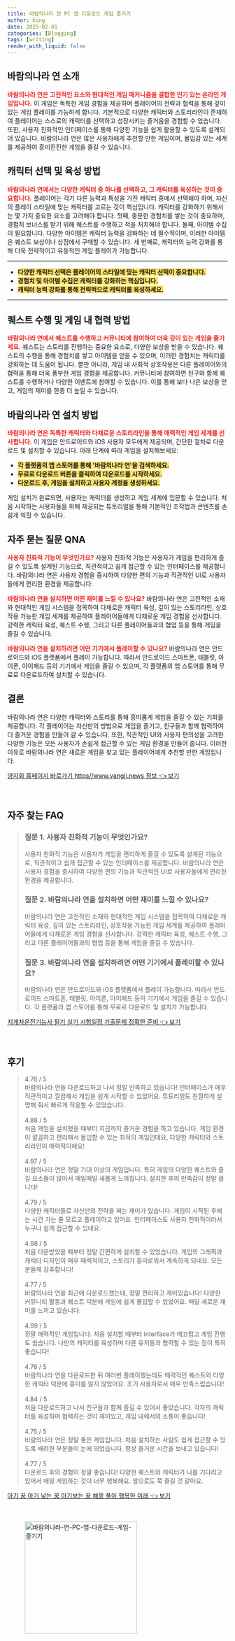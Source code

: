 ```yaml
---
title: 바람의나라 연 PC 앱 다운로드 게임 즐기기
author: bing
date: 2025-02-01
categories: [Blogging]
tags: [writing]
render_with_liquid: false
---
```



<h2 id='바람의나라연소개'>바람의나라 연 소개</h2>

<p><b><span style="color: #ee2323;">바람의나라 연은 고전적인 요소와 현대적인 게임 메커니즘을 결합한 인기 있는 온라인 게임입니다.</span></b> 이 게임은 독특한 게임 경험을 제공하며 플레이어의 전략과 협력을 통해 깊이 있는 게임 플레이를 가능하게 합니다. 기본적으로 다양한 캐릭터와 스토리라인이 존재하여 플레이어는 스스로의 캐릭터를 선택하고 성장시키는 즐거움을 경험할 수 있습니다. 또한, 사용자 친화적인 인터페이스를 통해 다양한 기능을 쉽게 활용할 수 있도록 설계되어 있습니다. 바람의나라 연은 많은 사용자에게 추천할 만한 게임이며, 몰입감 있는 세계를 제공하여 흥미진진한 게임을 즐길 수 있습니다.</p>

<h2 id='캐릭터선택및육성'>캐릭터 선택 및 육성 방법</h2>

<p><b><span style="color: #ee2323;">바람의나라 연에서는 다양한 캐릭터 중 하나를 선택하고, 그 캐릭터를 육성하는 것이 중요합니다.</span></b> 플레이어는 각기 다른 능력과 특성을 가진 캐릭터 중에서 선택해야 하며, 자신의 플레이 스타일에 맞는 캐릭터를 고르는 것이 핵심입니다. 캐릭터를 강화하기 위해서는 몇 가지 중요한 요소를 고려해야 합니다. 첫째, 충분한 경험치를 쌓는 것이 중요하며, 경험치 보너스를 받기 위해 퀘스트를 수행하고 적을 처치해야 합니다. 둘째, 아이템 수집이 필요합니다. 다양한 아이템은 캐릭터 능력을 강화하는 데 필수적이며, 이러한 아이템은 퀘스트 보상이나 상점에서 구매할 수 있습니다. 세 번째로, 캐릭터의 능력 강화를 통해 더욱 전략적이고 유동적인 게임 플레이가 가능합니다.</p>

<hr />

<ul>
    <li><b><span style="background-color: #ffe066;">다양한 캐릭터 선택은 플레이어의 스타일에 맞는 캐릭터 선택이 중요합니다.</span></b></li>
    <li><b><span style="background-color: #ffe066;">경험치 및 아이템 수집은 캐릭터를 강화하는 핵심입니다.</span></b></li>
    <li><b><span style="background-color: #ffe066;">캐릭터 능력 강화를 통해 전략적으로 캐릭터를 육성하세요.</span></b></li>
</ul>

<hr />

<h2 id='퀘스트수행및협력'>퀘스트 수행 및 게임 내 협력 방법</h2>

<p><b><span style="color: #ee2323;">바람의나라 연에서 퀘스트를 수행하고 커뮤니티에 참여하여 더욱 깊이 있는 게임을 즐기세요.</span></b> 퀘스트는 스토리를 진행하는 중요한 요소로, 다양한 보상을 받을 수 있습니다. 퀘스트의 수행을 통해 경험치를 쌓고 아이템을 얻을 수 있으며, 이러한 경험치는 캐릭터를 강화하는 데 도움이 됩니다. 뿐만 아니라, 게임 내 사회적 상호작용은 다른 플레이어와의 협력을 통해 더욱 풍부한 게임 경험을 제공합니다. 커뮤니티에 참여하면 친구와 함께 퀘스트를 수행하거나 다양한 이벤트에 참여할 수 있습니다. 이를 통해 보다 나은 보상을 얻고, 게임의 재미를 한층 더 높일 수 있습니다.</p>

<h2 id='설치방법'>바람의나라 연 설치 방법</h2>

<p><b><span style="color: #ee2323;">바람의나라 연은 독특한 캐릭터와 다채로운 스토리라인을 통해 매력적인 게임 세계를 선사합니다.</span></b> 이 게임은 안드로이드와 iOS 사용자 모두에게 제공되며, 간단한 절차로 다운로드 및 설치할 수 있습니다. 아래 단계에 따라 게임을 설치해보세요:</p>

<ul>
    <li><b><span style="background-color: #ffe066;">각 플랫폼의 앱 스토어를 통해 '바람의나라 연'을 검색하세요.</span></b></li>
    <li><b><span style="background-color: #ffe066;">무료로 다운로드 버튼을 클릭하여 다운로드를 시작하세요.</span></b></li>
    <li><b><span style="background-color: #ffe066;">다운로드 후, 게임을 설치하고 사용자 계정을 생성하세요.</span></b></li>
</ul>

<p>게임 설치가 완료되면, 사용자는 캐릭터를 생성하고 게임 세계에 입문할 수 있습니다. 처음 시작하는 사용자들을 위해 제공되는 튜토리얼을 통해 기본적인 조작법과 콘텐츠를 손쉽게 익힐 수 있습니다.</p>

<h2 id='자주묻는질문'>자주 묻는 질문 QNA</h2>

<p><b><span style="color: #ee2323;">사용자 친화적 기능이 무엇인가요?</span></b> 사용자 친화적 기능은 사용자가 게임을 편리하게 즐길 수 있도록 설계된 기능으로, 직관적이고 쉽게 접근할 수 있는 인터페이스를 제공합니다. 바람의나라 연은 사용자 경험을 중시하여 다양한 편의 기능과 직관적인 UI로 사용자들에게 편리한 환경을 제공합니다.</p>

<p><b><span style="color: #ee2323;">바람의나라 연을 설치하면 어떤 재미를 느낄 수 있나요?</span></b> 바람의나라 연은 고전적인 소재와 현대적인 게임 시스템을 접목하여 다채로운 캐릭터 육성, 깊이 있는 스토리라인, 상호작용 가능한 게임 세계를 제공하여 플레이어들에게 다채로운 게임 경험을 선사합니다. 강력한 캐릭터 육성, 퀘스트 수행, 그리고 다른 플레이어들과의 협업 등을 통해 게임을 즐길 수 있습니다.</p>

<p><b><span style="color: #ee2323;">바람의나라 연을 설치하려면 어떤 기기에서 플레이할 수 있나요?</span></b> 바람의나라 연은 안드로이드와 iOS 플랫폼에서 플레이 가능합니다. 따라서 안드로이드 스마트폰, 태블릿, 아이폰, 아이패드 등의 기기에서 게임을 즐길 수 있으며, 각 플랫폼의 앱 스토어를 통해 무료로 다운로드하여 설치할 수 있습니다.</p>

<h2 id='결론'>결론</h2>

<p>바람의나라 연은 다양한 캐릭터와 스토리를 통해 흥미롭게 게임을 즐길 수 있는 기회를 제공합니다. 각 플레이어는 자신만의 방법으로 게임을 즐기고, 친구들과 함께 협력하여 더 즐거운 경험을 만들어 갈 수 있습니다. 또한, 직관적인 UI와 사용자 편의성을 고려한 다양한 기능은 모든 사용자가 손쉽게 접근할 수 있는 게임 환경을 만들어 줍니다. 이러한 이유로 바람의나라 연은 새로운 게임을 찾고 있는 플레이어에게 추천할 만한 게임입니다.</p>


<p><a class="click-button" title="양지회 홈페이지 바로가기 https//www.yangji.news 정보" href="https://aptwhite.github.io/posts/%EC%96%91%EC%A7%80%ED%9A%8C-%ED%99%88%ED%8E%98%EC%9D%B4%EC%A7%80-%EB%B0%94%EB%A1%9C%EA%B0%80%EA%B8%B0-httpswww.yangji.news-%EC%A0%95%EB%B3%B4/" rel="dofollow">양지회 홈페이지 바로가기 https//www.yangji.news 정보 👈 보기</a></p><br>
<h2 id='자주_찾는_FAQ'>자주 찾는 FAQ</h2>
<div itemscope="" itemtype="https://schema.org/FAQPage">
<blockquote>
<div itemscope="" itemprop="mainEntity" itemtype="https://schema.org/Question">
<h3 itemprop="name">질문 1. 사용자 친화적 기능이 무엇인가요?</h3>
<div itemscope="" itemprop="acceptedAnswer" itemtype="https://schema.org/Answer">
<span itemprop="text">
<p>사용자 친화적 기능은 사용자가 게임을 편리하게 즐길 수 있도록 설계된 기능으로, 직관적이고 쉽게 접근할 수 있는 인터페이스를 제공합니다. 바람의나라 연은 사용자 경험을 중시하여 다양한 편의 기능과 직관적인 UI로 사용자들에게 편리한 환경을 제공합니다.</p>
</span>
</div>
</div>
<div itemscope="" itemprop="mainEntity" itemtype="https://schema.org/Question">
<h3 itemprop="name">질문 2. 바람의나라 연을 설치하면 어떤 재미를 느낄 수 있나요?</h3>
<div itemscope="" itemprop="acceptedAnswer" itemtype="https://schema.org/Answer">
<span itemprop="text">
<p>바람의나라 연은 고전적인 소재와 현대적인 게임 시스템을 접목하여 다채로운 캐릭터 육성, 깊이 있는 스토리라인, 상호작용 가능한 게임 세계를 제공하여 플레이어들에게 다채로운 게임 경험을 선사합니다. 강력한 캐릭터 육성, 퀘스트 수행, 그리고 다른 플레이어들과의 협업 등을 통해 게임을 즐길 수 있습니다.</p>
</span>
</div>
</div>
<div itemscope="" itemprop="mainEntity" itemtype="https://schema.org/Question">
<h3 itemprop="name">질문 3. 바람의나라 연을 설치하려면 어떤 기기에서 플레이할 수 있나요?</h3>
<div itemscope="" itemprop="acceptedAnswer" itemtype="https://schema.org/Answer">
<span itemprop="text">
<p>바람의나라 연은 안드로이드와 iOS 플랫폼에서 플레이 가능합니다. 따라서 안드로이드 스마트폰, 태블릿, 아이폰, 아이패드 등의 기기에서 게임을 즐길 수 있습니다. 각 플랫폼의 앱 스토어를 통해 무료로 다운로드 및 설치가 가능합니다.</p>
</span>
</div>
</div>
</blockquote>
</div>
<p><a class="click-button" title="지게차운전기능사 필기 실기 시험일정 기출문제 정확한 준비" href="https://aptwhite.github.io/posts/%EC%A7%80%EA%B2%8C%EC%B0%A8%EC%9A%B4%EC%A0%84%EA%B8%B0%EB%8A%A5%EC%82%AC-%ED%95%84%EA%B8%B0-%EC%8B%A4%EA%B8%B0-%EC%8B%9C%ED%97%98%EC%9D%BC%EC%A0%95-%EA%B8%B0%EC%B6%9C%EB%AC%B8%EC%A0%9C-%EC%A0%95%ED%99%95%ED%95%9C-%EC%A4%80%EB%B9%84/" rel="dofollow">지게차운전기능사 필기 실기 시험일정 기출문제 정확한 준비 👈 보기</a></p><br>
<h2 id='후기'>후기</h2>
<div itemscope itemtype="https://schema.org/Product">
  <blockquote>
  <div itemprop="review" itemscope itemtype="https://schema.org/Review">
      <div itemprop="reviewRating" itemscope itemtype="https://schema.org/Rating"> <span itemprop="ratingValue">4.76</span> / <span itemprop="bestRating">5</span> </div>
      <span itemprop="reviewBody">바람의나라 연을 다운로드하고 나서 정말 만족하고 있습니다! 인터페이스가 매우 직관적이고 깔끔해서 게임을 쉽게 시작할 수 있었어요. 튜토리얼도 친절하게 설명해 줘서 빠르게 적응할 수 있었습니다.</span>
  </div>
  <br>
  <div itemprop="review" itemscope itemtype="https://schema.org/Review">
      <div itemprop="reviewRating" itemscope itemtype="https://schema.org/Rating"> <span itemprop="ratingValue">4.88</span> / <span itemprop="bestRating">5</span> </div>
      <span itemprop="reviewBody">처음 게임을 설치했을 때부터 지금까지 즐거운 경험을 하고 있습니다. 게임 환경이 깔끔하고 편리해서 몰입할 수 있는 최적의 게임인데요, 다양한 캐릭터와 스토리라인이 매력적이에요!</span>
  </div>
  <br>
  <div itemprop="review" itemscope itemtype="https://schema.org/Review">
      <div itemprop="reviewRating" itemscope itemtype="https://schema.org/Rating"> <span itemprop="ratingValue">4.97</span> / <span itemprop="bestRating">5</span> </div>
      <span itemprop="reviewBody">바람의나라 연은 정말 기대 이상의 게임입니다. 특히 게임의 다양한 퀘스트와 즐길 요소들이 많아서 매일매일 새롭게 느껴집니다. 설치한 후의 만족감이 정말 큽니다!</span>
  </div>
  <br>
  <div itemprop="review" itemscope itemtype="https://schema.org/Review">
      <div itemprop="reviewRating" itemscope itemtype="https://schema.org/Rating"> <span itemprop="ratingValue">4.79</span> / <span itemprop="bestRating">5</span> </div>
      <span itemprop="reviewBody">다양한 캐릭터들로 자신만의 전략을 짜는 재미가 있습니다. 게임이 시작된 후에는 시간 가는 줄 모르고 플레이하고 있어요. 인터페이스도 사용자 친화적이라서 누구나 쉽게 접근할 수 있네요.</span>
  </div>
  <br>
  <div itemprop="review" itemscope itemtype="https://schema.org/Review">
      <div itemprop="reviewRating" itemscope itemtype="https://schema.org/Rating"> <span itemprop="ratingValue">4.98</span> / <span itemprop="bestRating">5</span> </div>
      <span itemprop="reviewBody">처음 다운받았을 때부터 정말 간편하게 설치할 수 있었습니다. 게임의 그래픽과 캐릭터 디자인이 매우 매력적이고, 스토리가 흥미로워서 계속하게 되네요. 모든 분들께 강추합니다!</span>
  </div>
  <br>
  <div itemprop="review" itemscope itemtype="https://schema.org/Review">
      <div itemprop="reviewRating" itemscope itemtype="https://schema.org/Rating"> <span itemprop="ratingValue">4.77</span> / <span itemprop="bestRating">5</span> </div>
      <span itemprop="reviewBody">바람의나라 연을 최근에 다운로드했는데, 정말 편리하고 재미있습니다! 다양한 커뮤니티 활동과 퀘스트 덕분에 게임에 쉽게 몰입할 수 있었어요. 매일 새로운 재미를 느끼고 있습니다.</span>
  </div>
  <br>
  <div itemprop="review" itemscope itemtype="https://schema.org/Review">
      <div itemprop="reviewRating" itemscope itemtype="https://schema.org/Rating"> <span itemprop="ratingValue">4.99</span> / <span itemprop="bestRating">5</span> </div>
      <span itemprop="reviewBody">정말 매력적인 게임입니다. 처음 설치할 때부터 interface가 매끄럽고 게임 진행도 쉽습니다. 나만의 캐릭터를 육성하며 다른 유저들과 협력할 수 있는 점이 특히 좋습니다!</span>
  </div>
  <br>
  <div itemprop="review" itemscope itemtype="https://schema.org/Review">
      <div itemprop="reviewRating" itemscope itemtype="https://schema.org/Rating"> <span itemprop="ratingValue">4.76</span> / <span itemprop="bestRating">5</span> </div>
      <span itemprop="reviewBody">바람의나라 연을 다운로드한 뒤 여러번 플레이했는데도 매력적인 퀘스트와 다양한 캐릭터 덕분에 흥미를 잃지 않았어요. 초기 사용자로서 매우 만족스럽습니다!</span>
  </div>
  <br>
  <div itemprop="review" itemscope itemtype="https://schema.org/Review">
      <div itemprop="reviewRating" itemscope itemtype="https://schema.org/Rating"> <span itemprop="ratingValue">4.84</span> / <span itemprop="bestRating">5</span> </div>
      <span itemprop="reviewBody">처음 다운로드하고 나서 친구들과 함께 즐길 수 있어서 좋았습니다. 각자의 캐릭터를 육성하며 협력하는 것이 재미있고, 게임 내에서의 소통이 좋습니다!</span>
  </div>
  <br>
  <div itemprop="review" itemscope itemtype="https://schema.org/Review">
      <div itemprop="reviewRating" itemscope itemtype="https://schema.org/Rating"> <span itemprop="ratingValue">4.75</span> / <span itemprop="bestRating">5</span> </div>
      <span itemprop="reviewBody">바람의나라 연은 정말 좋은 게임입니다. 처음 설치하는 사람도 쉽게 접근할 수 있도록 배려한 부분들이 눈에 띄었습니다. 항상 즐거운 시간을 보내고 있습니다!</span>
  </div>
  <br>
  <div itemprop="review" itemscope itemtype="https://schema.org/Review">
      <div itemprop="reviewRating" itemscope itemtype="https://schema.org/Rating"> <span itemprop="ratingValue">4.77</span> / <span itemprop="bestRating">5</span> </div>
      <span itemprop="reviewBody">다운로드 후의 경험이 정말 좋습니다! 다양한 퀘스트와 캐릭터가 나를 기다리고 있어서 매일 게임하는 것이 너무 행복해요. 앞으로도 쭉 즐길 것 같아요.</span>
  </div>
  </blockquote>
</div>
<p><a class="click-button" title="아기 꿈 아기 낳는 꿈 아기보는 꿈 해몽 풀이 행복한 미래" href="https://aptwhite.github.io/posts/%EC%95%84%EA%B8%B0-%EA%BF%88-%EC%95%84%EA%B8%B0-%EB%82%B3%EB%8A%94-%EA%BF%88-%EC%95%84%EA%B8%B0%EB%B3%B4%EB%8A%94-%EA%BF%88-%ED%95%B4%EB%AA%BD-%ED%92%80%EC%9D%B4-%ED%96%89%EB%B3%B5%ED%95%9C-%EB%AF%B8%EB%9E%98/" rel="dofollow">아기 꿈 아기 낳는 꿈 아기보는 꿈 해몽 풀이 행복한 미래 👈 보기</a></p><br>
<figure class="image"><img src="https://aptwhite.github.io/assets/img/thumbnail/바람의나라-연-PC-앱-다운로드-게임-즐기기.webp" alt="바람의나라-연-PC-앱-다운로드-게임-즐기기" width="256" height="256"></figure>